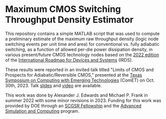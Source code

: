 # Maximum CMOS Switching Throughput Density Estimator

This repository contains a simple MATLAB script that was used to compute a preliminary estimate of the maximum raw throughput density (logic node switching events per unit time and area) for conventional vs. fully adiabatic switching, as a function of allowed per-die power dissipation density, in various present/future CMOS technology nodes based on the [2022 edition](https://irds.ieee.org/editions/2022) of the [International Roadmap for Devices and Systems](https://irds.ieee.org/) (IRDS).

These results were reported in an invited talk titled "Limits of CMOS and Prospects for Adiabatic/Reversible CMOS," presented at the [Texas Symposium on Computing with Emerging Technologies](https://ece.utdallas.edu/about/events/comet-2023/) (ComET) on Oct. 30th, 2023. Talk [slides](https://www.sandia.gov/app/uploads/sites/210/2023/11/Comet23-slides_SAND.pdf) and [video](https://www.youtube.com/watch?v=vALCJJs9Dtw) are available.

This work was done by Alexander J. Edwards and Michael P. Frank in summer 2022 with some minor revisions in 2023. Funding for this work was provided by DOE through an [SCGSR Fellowship](https://science.osti.gov/wdts/scgsr) and the [Advanced Simulation and Computing](https://www.sandia.gov/asc/) program.

